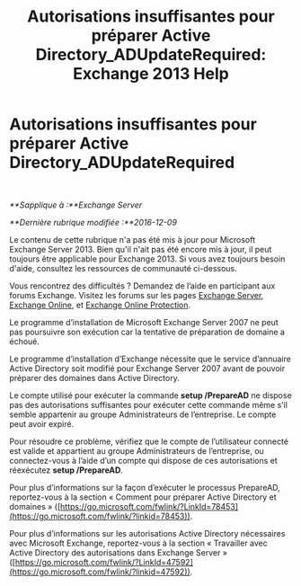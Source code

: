 ﻿---
title: 'Autorisations insuffisantes pour préparer Active Directory_ADUpdateRequired: Exchange 2013 Help'
TOCTitle: Autorisations insuffisantes pour préparer Active Directory_ADUpdateRequired
ms:assetid: 1412d8a1-605a-4b1e-bee3-0c97f2cc9e65
ms:mtpsurl: https://technet.microsoft.com/fr-fr/library/ms.exch.setupreadiness.adupdaterequired(v=EXCHG.150)
ms:contentKeyID: 50477543
ms.date: 05/23/2018
mtps_version: v=EXCHG.150
ms.translationtype: MT
---

# Autorisations insuffisantes pour préparer Active Directory\_ADUpdateRequired

 

_**Sapplique à :**Exchange Server_

_**Dernière rubrique modifiée :**2016-12-09_

Le contenu de cette rubrique n'a pas été mis à jour pour Microsoft Exchange Server 2013. Bien qu'il n'ait pas été encore mis à jour, il peut toujours être applicable pour Exchange 2013. Si vous avez toujours besoin d'aide, consultez les ressources de communauté ci-dessous.

Vous rencontrez des difficultés ? Demandez de l’aide en participant aux forums Exchange. Visitez les forums sur les pages [Exchange Server](https://go.microsoft.com/fwlink/p/?linkid=60612), [Exchange Online](https://go.microsoft.com/fwlink/p/?linkid=267542), et [Exchange Online Protection](https://go.microsoft.com/fwlink/p/?linkid=285351).

Le programme d’installation de Microsoft Exchange Server 2007 ne peut pas poursuivre son exécution car la tentative de préparation de domaine a échoué.

Le programme d’installation d’Exchange nécessite que le service d’annuaire Active Directory soit modifié pour Exchange Server 2007 avant de pouvoir préparer des domaines dans Active Directory.

Le compte utilisé pour exécuter la commande **setup /PrepareAD** ne dispose pas des autorisations suffisantes pour exécuter cette commande même s’il semble appartenir au groupe Administrateurs de l’entreprise. Le compte peut avoir expiré.

Pour résoudre ce problème, vérifiez que le compte de l’utilisateur connecté est valide et appartient au groupe Administrateurs de l’entreprise, ou connectez-vous à l’aide d’un compte qui dispose de ces autorisations et réexécutez **setup /PrepareAD**.

Pour plus d’informations sur la façon d’exécuter le processus PrepareAD, reportez-vous à la section « Comment pour préparer Active Directory et domaines » ([https://go.microsoft.com/fwlink/?LinkId=78453](https://go.microsoft.com/fwlink/?linkid=78453)).

Pour plus d’informations sur les autorisations Active Directory nécessaires avec Microsoft Exchange, reportez-vous à la section « Travailler avec Active Directory des autorisations dans Exchange Server » ([https://go.microsoft.com/fwlink/?LinkId=47592](https://go.microsoft.com/fwlink/?linkid=47592)).

